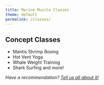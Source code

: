 ```yaml
---
title: Marine Muscle Classes
theme: default
permalink: /classes/
---
```

## Concept Classes
- Mantis Shrimp Boxing
- Hot Vent Yoga
- Whale Weight Training
- Shark Surfing
and more!

_Have a recommendation? [Tell us all about it!](https://surfgym/suggestions)_
